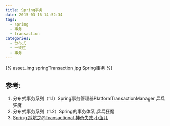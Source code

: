 ```yaml
---
title: Spring事务
date: 2015-03-16 14:52:34
tags: 
  - spring
  - 事务
  - transaction
categories: 
  - 分布式
  - 一致性
  - 事务  
---
```


{% asset_img  springTransaction.jpg  Spring事务 %}

## 参考:

1. 分布式事务系列（1.1）Spring事务管理器PlatformTransactionManager 乒乓狂魔
2. 分布式事务系列（1.2）Spring的事务体系 乒乓狂魔
3. [Spring 踩坑之@Transactional 神奇失效  小鱼儿](https://segmentfault.com/a/1190000014617571)